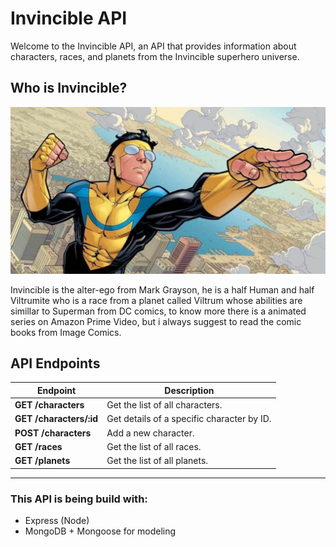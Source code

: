 # Invincible API

Welcome to the Invincible API, an API that provides information about characters, races, and planets from the Invincible superhero universe.

## Who is Invincible?

![Invincible](src/assets/mark.jpg)

Invincible is the alter-ego from Mark Grayson, he is a half Human and half Viltrumite who is a race from a planet called Viltrum whose abilities are simillar to Superman from DC comics, to know more there is a animated series on Amazon Prime Video, but i always suggest to read the comic books from Image Comics.

## API Endpoints

| Endpoint                | Description                                |
| ----------------------- | ------------------------------------------ |
| **GET /characters**     | Get the list of all characters.            |
| **GET /characters/:id** | Get details of a specific character by ID. |
| **POST /characters**    | Add a new character.                       |
| **GET /races**          | Get the list of all races.                 |
| **GET /planets**        | Get the list of all planets.               |

---

### This API is being build with:

- Express (Node)
- MongoDB + Mongoose for modeling
